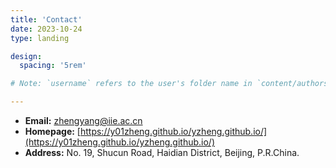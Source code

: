 ```yaml
---
title: 'Contact'
date: 2023-10-24
type: landing

design:
  spacing: '5rem'

# Note: `username` refers to the user's folder name in `content/authors/`

---
```


- **Email:** [zhengyang@iie.ac.cn](mailto:zhengyang@iie.ac.cn)
- **Homepage:** [https://y01zheng.github.io/yzheng.github.io/](https://y01zheng.github.io/yzheng.github.io/)
- **Address:** No. 19, Shucun Road, Haidian District, Beijing, P.R.China.


